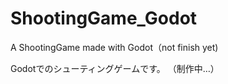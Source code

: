 # ShootingGame_Godot
 A ShootingGame made with Godot（not finish yet)

 Godotでのシューティングゲームです。
 （制作中…）
